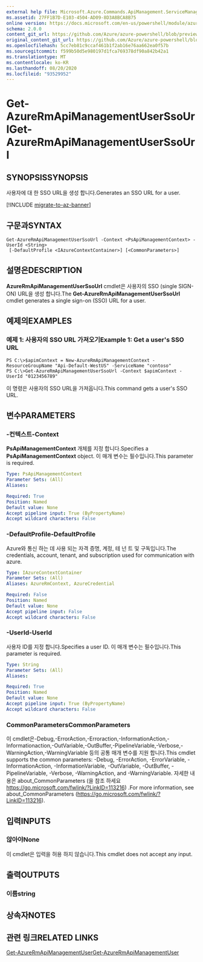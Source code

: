 ```yaml
---
external help file: Microsoft.Azure.Commands.ApiManagement.ServiceManagement.dll-Help.xml
ms.assetid: 27FF1B7D-E103-4504-AD09-8D3A8BCA8B75
online version: https://docs.microsoft.com/en-us/powershell/module/azurerm.apimanagement/get-azurermapimanagementuserssourl
schema: 2.0.0
content_git_url: https://github.com/Azure/azure-powershell/blob/preview/src/ResourceManager/ApiManagement/Commands.ApiManagement/help/Get-AzureRmApiManagementUserSsoUrl.md
original_content_git_url: https://github.com/Azure/azure-powershell/blob/preview/src/ResourceManager/ApiManagement/Commands.ApiManagement/help/Get-AzureRmApiManagementUserSsoUrl.md
ms.openlocfilehash: 5cc7eb81c9ccaf461b1f2ab16e76aa662ea0f57b
ms.sourcegitcommit: f599b50d5e980197d1fca769378df90a842b42a1
ms.translationtype: MT
ms.contentlocale: ko-KR
ms.lasthandoff: 08/20/2020
ms.locfileid: "93529952"
---
```

# <span data-ttu-id="a4880-101">Get-AzureRmApiManagementUserSsoUrl</span><span class="sxs-lookup"><span data-stu-id="a4880-101">Get-AzureRmApiManagementUserSsoUrl</span></span>

## <span data-ttu-id="a4880-102">SYNOPSIS</span><span class="sxs-lookup"><span data-stu-id="a4880-102">SYNOPSIS</span></span>
<span data-ttu-id="a4880-103">사용자에 대 한 SSO URL을 생성 합니다.</span><span class="sxs-lookup"><span data-stu-id="a4880-103">Generates an SSO URL for a user.</span></span>

[!INCLUDE [migrate-to-az-banner](../../includes/migrate-to-az-banner.md)]

## <span data-ttu-id="a4880-104">구문과</span><span class="sxs-lookup"><span data-stu-id="a4880-104">SYNTAX</span></span>

```
Get-AzureRmApiManagementUserSsoUrl -Context <PsApiManagementContext> -UserId <String>
 [-DefaultProfile <IAzureContextContainer>] [<CommonParameters>]
```

## <span data-ttu-id="a4880-105">설명은</span><span class="sxs-lookup"><span data-stu-id="a4880-105">DESCRIPTION</span></span>
<span data-ttu-id="a4880-106">**AzureRmApiManagementUserSsoUrl** cmdlet은 사용자의 SSO (single SIGN-ON) URL을 생성 합니다.</span><span class="sxs-lookup"><span data-stu-id="a4880-106">The **Get-AzureRmApiManagementUserSsoUrl** cmdlet generates a single sign-on (SSO) URL for a user.</span></span>

## <span data-ttu-id="a4880-107">예제의</span><span class="sxs-lookup"><span data-stu-id="a4880-107">EXAMPLES</span></span>

### <span data-ttu-id="a4880-108">예제 1: 사용자의 SSO URL 가져오기</span><span class="sxs-lookup"><span data-stu-id="a4880-108">Example 1: Get a user's SSO URL</span></span>
```
PS C:\>$apimContext = New-AzureRmApiManagementContext -ResourceGroupName "Api-Default-WestUS" -ServiceName "contoso"
PS C:\>Get-AzureRmApiManagementUserSsoUrl -Context $apimContext -UserId "0123456789"
```

<span data-ttu-id="a4880-109">이 명령은 사용자의 SSO URL을 가져옵니다.</span><span class="sxs-lookup"><span data-stu-id="a4880-109">This command gets a user's SSO URL.</span></span>

## <span data-ttu-id="a4880-110">변수</span><span class="sxs-lookup"><span data-stu-id="a4880-110">PARAMETERS</span></span>

### <span data-ttu-id="a4880-111">-컨텍스트</span><span class="sxs-lookup"><span data-stu-id="a4880-111">-Context</span></span>
<span data-ttu-id="a4880-112">**PsApiManagementContext** 개체를 지정 합니다.</span><span class="sxs-lookup"><span data-stu-id="a4880-112">Specifies a **PsApiManagementContext** object.</span></span>
<span data-ttu-id="a4880-113">이 매개 변수는 필수입니다.</span><span class="sxs-lookup"><span data-stu-id="a4880-113">This parameter is required.</span></span>

```yaml
Type: PsApiManagementContext
Parameter Sets: (All)
Aliases: 

Required: True
Position: Named
Default value: None
Accept pipeline input: True (ByPropertyName)
Accept wildcard characters: False
```

### <span data-ttu-id="a4880-114">-DefaultProfile</span><span class="sxs-lookup"><span data-stu-id="a4880-114">-DefaultProfile</span></span>
<span data-ttu-id="a4880-115">Azure와 통신 하는 데 사용 되는 자격 증명, 계정, 테 넌 트 및 구독입니다.</span><span class="sxs-lookup"><span data-stu-id="a4880-115">The credentials, account, tenant, and subscription used for communication with azure.</span></span>

```yaml
Type: IAzureContextContainer
Parameter Sets: (All)
Aliases: AzureRmContext, AzureCredential

Required: False
Position: Named
Default value: None
Accept pipeline input: False
Accept wildcard characters: False
```

### <span data-ttu-id="a4880-116">-UserId</span><span class="sxs-lookup"><span data-stu-id="a4880-116">-UserId</span></span>
<span data-ttu-id="a4880-117">사용자 ID를 지정 합니다.</span><span class="sxs-lookup"><span data-stu-id="a4880-117">Specifies a user ID.</span></span>
<span data-ttu-id="a4880-118">이 매개 변수는 필수입니다.</span><span class="sxs-lookup"><span data-stu-id="a4880-118">This parameter is required.</span></span>

```yaml
Type: String
Parameter Sets: (All)
Aliases: 

Required: True
Position: Named
Default value: None
Accept pipeline input: True (ByPropertyName)
Accept wildcard characters: False
```

### <span data-ttu-id="a4880-119">CommonParameters</span><span class="sxs-lookup"><span data-stu-id="a4880-119">CommonParameters</span></span>
<span data-ttu-id="a4880-120">이 cmdlet은-Debug,-ErrorAction,-Erroraction,-InformationAction,-Informationaction,-OutVariable,-OutBuffer,-PipelineVariable,-Verbose,-WarningAction,-WarningVariable 등의 공통 매개 변수를 지원 합니다.</span><span class="sxs-lookup"><span data-stu-id="a4880-120">This cmdlet supports the common parameters: -Debug, -ErrorAction, -ErrorVariable, -InformationAction, -InformationVariable, -OutVariable, -OutBuffer, -PipelineVariable, -Verbose, -WarningAction, and -WarningVariable.</span></span> <span data-ttu-id="a4880-121">자세한 내용은 about_CommonParameters (을 참조 하세요 https://go.microsoft.com/fwlink/?LinkID=113216) .</span><span class="sxs-lookup"><span data-stu-id="a4880-121">For more information, see about_CommonParameters (https://go.microsoft.com/fwlink/?LinkID=113216).</span></span>

## <span data-ttu-id="a4880-122">입력</span><span class="sxs-lookup"><span data-stu-id="a4880-122">INPUTS</span></span>

### <span data-ttu-id="a4880-123">않아야</span><span class="sxs-lookup"><span data-stu-id="a4880-123">None</span></span>
<span data-ttu-id="a4880-124">이 cmdlet은 입력을 허용 하지 않습니다.</span><span class="sxs-lookup"><span data-stu-id="a4880-124">This cmdlet does not accept any input.</span></span>

## <span data-ttu-id="a4880-125">출력</span><span class="sxs-lookup"><span data-stu-id="a4880-125">OUTPUTS</span></span>

### <span data-ttu-id="a4880-126">이름</span><span class="sxs-lookup"><span data-stu-id="a4880-126">string</span></span>

## <span data-ttu-id="a4880-127">상속자</span><span class="sxs-lookup"><span data-stu-id="a4880-127">NOTES</span></span>

## <span data-ttu-id="a4880-128">관련 링크</span><span class="sxs-lookup"><span data-stu-id="a4880-128">RELATED LINKS</span></span>

[<span data-ttu-id="a4880-129">Get-AzureRmApiManagementUser</span><span class="sxs-lookup"><span data-stu-id="a4880-129">Get-AzureRmApiManagementUser</span></span>](./Get-AzureRmApiManagementUser.md)


